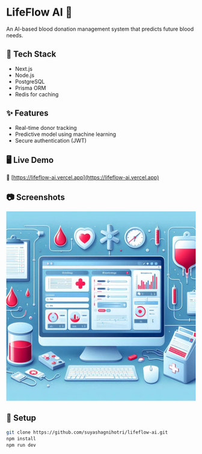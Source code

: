 # LifeFlow AI 💉
An AI-based blood donation management system that predicts future blood needs.

## 🚀 Tech Stack
- Next.js
- Node.js
- PostgreSQL
- Prisma ORM
- Redis for caching

## ✨ Features
- Real-time donor tracking
- Predictive model using machine learning
- Secure authentication (JWT)

## 🖥️ Live Demo
🔗 [https://lifeflow-ai.vercel.app](https://lifeflow-ai.vercel.app)

## 📷 Screenshots
![Dashboard Screenshot](./public/desktop.png)

## 🧩 Setup
```bash
git clone https://github.com/suyashagnihotri/lifeflow-ai.git
npm install
npm run dev

